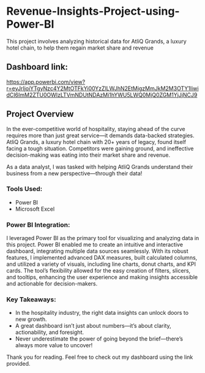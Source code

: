 # Revenue-Insights-Project-using-Power-BI
This project involves analyzing historical data for AtliQ Grands, a luxury hotel chain, to help them regain market share and revenue
## Dashboard link: 
https://app.powerbi.com/view?r=eyJrIjoiYTgyNzc4Y2MtOTFkYi00YzZlLWJhN2EtMjgzMmJkM2M3OTY1IiwidCI6ImM2ZTU0OWIzLTVmNDUtNDAzMi1hYWU5LWQ0MjQ0ZGM1YjJjNCJ9
## Project Overview
In the ever-competitive world of hospitality, staying ahead of the curve requires more than just great service—it demands data-backed strategies. AtliQ Grands, a luxury hotel chain with 20+ years of legacy, found itself facing a tough situation. Competitors were gaining ground, and ineffective decision-making was eating into their market share and revenue.

As a data analyst, I was tasked with helping AtliQ Grands understand their business from a new perspective—through their data!
### Tools Used:
- Power BI
- Microsoft Excel
### Power BI Integration:
I leveraged Power BI as the primary tool for visualizing and analyzing data in this project. Power BI enabled me to create an intuitive and interactive dashboard, integrating multiple data sources seamlessly. With its robust features, I implemented advanced DAX measures, built calculated columns, and utilized a variety of visuals, including line charts, donut charts, and KPI cards. The tool’s flexibility allowed for the easy creation of filters, slicers, and tooltips, enhancing the user experience and making insights accessible and actionable for decision-makers.
### Key Takeaways:
- In the hospitality industry, the right data insights can unlock doors to new growth.
- A great dashboard isn’t just about numbers—it’s about clarity, actionability, and foresight.
- Never underestimate the power of going beyond the brief—there’s always more value to uncover!

Thank you for reading. Feel free to check out my dashboard using the link provided.

